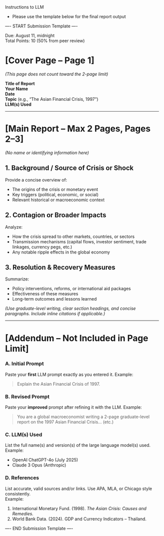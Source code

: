 Instructions to LLM
- Please use the template below for the final report output

—- START Submission Template —-

Due: August 11, midnight  
Total Points: 10 (50% from peer review)  

# [Cover Page – Page 1]  
*(This page does not count toward the 2-page limit)*  

**Title of Report**  
**Your Name**  
**Date**  
**Topic** (e.g., “The Asian Financial Crisis, 1997”)  
**LLM(s) Used**  

---

# [Main Report – Max 2 Pages, Pages 2–3]  
*(No name or identifying information here)*  

## 1. Background / Source of Crisis or Shock  
Provide a concise overview of:  
- The origins of the crisis or monetary event  
- Key triggers (political, economic, or social)  
- Relevant historical or macroeconomic context  

## 2. Contagion or Broader Impacts  
Analyze:  
- How the crisis spread to other markets, countries, or sectors  
- Transmission mechanisms (capital flows, investor sentiment, trade linkages, currency pegs, etc.)  
- Any notable ripple effects in the global economy  

## 3. Resolution & Recovery Measures  
Summarize:  
- Policy interventions, reforms, or international aid packages  
- Effectiveness of these measures  
- Long-term outcomes and lessons learned  

*(Use graduate-level writing, clear section headings, and concise paragraphs. Include inline citations if applicable.)*  

---

# [Addendum – Not Included in Page Limit]  

### A. Initial Prompt  
Paste your **first** LLM prompt exactly as you entered it. Example:  
> Explain the Asian Financial Crisis of 1997.  

### B. Revised Prompt  
Paste your **improved** prompt after refining it with the LLM. Example:  
> You are a global macroeconomist writing a 2-page graduate-level report on the 1997 Asian Financial Crisis… (etc.)  

### C. LLM(s) Used  
List the full name(s) and version(s) of the large language model(s) used. Example:  
- OpenAI ChatGPT-4o (July 2025)  
- Claude 3 Opus (Anthropic)  

### D. References  
List accurate, valid sources and/or links. Use APA, MLA, or Chicago style consistently.  
Example:  
1. International Monetary Fund. (1998). *The Asian Crisis: Causes and Remedies.*  
2. World Bank Data. (2024). GDP and Currency Indicators – Thailand.

—- END Submission Template —-

